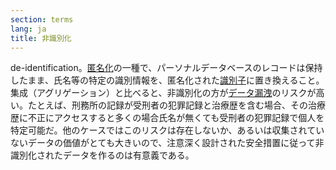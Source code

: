 ```yaml
---
section: terms
lang: ja
title: 非識別化
---
```


de-identification。[匿名化](../anonymisation/)の一種で、パーソナルデータベースのレコードは保持したまま、氏名等の特定の識別情報を、匿名化された[識別子](../identifier/)に置き換えること。集成（アグリゲーション）と比べると、非識別化の方が[データ漏洩](../data-leakage/)のリスクが高い。たとえば、刑務所の記録が受刑者の犯罪記録と治療歴を含む場合、その治療歴に不正にアクセスすると多くの場合氏名が無くても受刑者の犯罪記録で個人を特定可能だ。他のケースではこのリスクは存在しないか、あるいは収集されていないデータの価値がとても大きいので、注意深く設計された安全措置に従って非識別化されたデータを作るのは有意義である。
